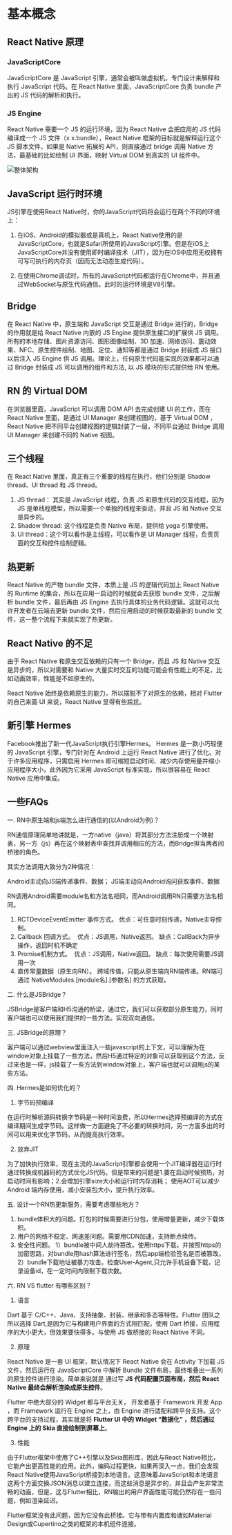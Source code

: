 # 基本概念

## React Native 原理

### JavaScriptCore
JavaScriptCore 是 JavaScript 引擎，通常会被叫做虚拟机，专门设计来解释和执行 JavaScript 代码。在 React Native 里面，JavaScriptCore 负责 bundle 产出的 JS 代码的解析和执行。

### JS Engine
React Native 需要一个 JS 的运行环境，因为 React Native 会把应用的 JS 代码编译成一个 JS 文件（x x.bundle），React Native 框架的目标就是解释运行这个 JS 脚本文件，如果是 Native 拓展的 API，则直接通过 bridge 调用 Native 方法，最基础的比如绘制 UI 界面，映射 Virtual DOM 到真实的 UI 组件中。

![整体架构](../../.vuepress/public/images/rn-framework.png)

## JavaScript 运行时环境
JS引擎在使用React Native时，你的JavaScript代码将会运行在两个不同的环境上：

1. 在iOS、Android的模拟器或是真机上，React Native使用的是JavaScriptCore，也就是Safari所使用的JavaScript引擎。但是在iOS上JavaScriptCore并没有使用即时编译技术（JIT），因为在iOS中应用无权拥有可写可执行的内存页（因而无法动态生成代码）。

2. 在使用Chrome调试时，所有的JavaScript代码都运行在Chrome中，并且通过WebSocket与原生代码通信。此时的运行环境是V8引擎。

## Bridge
在 React Native 中，原生端和 JavaScript 交互是通过 Bridge 进行的，Bridge 的作用就是给 React Native 内嵌的 JS Engine 提供原生接口的扩展供 JS 调用。所有的本地存储、图片资源访问、图形图像绘制、3D 加速、网络访问、震动效果、NFC、原生控件绘制、地图、定位、通知等都是通过 Bridge 封装成 JS 接口以后注入 JS Engine 供 JS 调用。理论上，任何原生代码能实现的效果都可以通过 Bridge 封装成 JS 可以调用的组件和方法, 以 JS 模块的形式提供给 RN 使用。

## RN 的 Virtual DOM
在浏览器里面，JavaScript 可以调用 DOM API 去完成创建 UI 的工作，而在 React Native 里面，是通过 UI Manager 来创建视图的，基于 Virtual DOM ，React Native 把不同平台创建视图的逻辑封装了一层，不同平台通过 Bridge 调用 UI Manager 来创建不同的 Native 视图。 

## 三个线程
在 React Native 里面，真正有三个重要的线程在执行，他们分别是 Shadow thread、UI thread 和 JS thread。
1. JS thread： 其实是 JavaScript 线程，负责 JS 和原生代码的交互线程，因为 JS 是单线程模型，所以需要一个单独的线程来驱动，并且 JS 和 Native 交互是异步的。
2. Shadow thread: 这个线程是负责 Native 布局，提供给 yoga 引擎使用。
3. UI thread：这个可以看作是主线程，可以看作是 UI Manager 线程，负责页面的交互和控件绘制逻辑。

## 热更新
React Native 的产物 bundle 文件，本质上是 JS 的逻辑代码加上 React Native 的 Runtime 的集合，所以在应用一启动的时候就会去获取 bundle 文件，之后解析 bundle 文件，最后再由 JS Engine 去执行具体的业务代码逻辑。这就可以允许开发者在云端去更新 bundle 文件，然后应用启动的时候获取最新的 bundle 文件，这一整个流程下来就实现了热更新。

## React Native 的不足
由于 React Native 和原生交互依赖的只有一个 Bridge，而且 JS 和 Native 交互是异步的，所以对需要和 Native 大量实时交互的功能可能会有性能上的不足，比如动画效率，性能是不如原生的。

React Native 始终是依赖原生的能力，所以摆脱不了对原生的依赖，相对 Flutter 的自己来画 UI 来说，React Native 显得有些尴尬。

## 新引擎 Hermes
Facebook推出了新一代JavaScript执行引擎Hermes。 Hermes 是一款小巧轻便的 JavaScript 引擎，专门针对在 Android 上运行 React Native 进行了优化。对于许多应用程序，只需启用 Hermes 即可缩短启动时间、减少内存使用量并缩小应用程序大小，此外因为它采用 JavaScript 标准实现，所以很容易在 React Native 应用中集成。

## 一些FAQs
一. RN中原生端和js端怎么进行通信的(以Android为例)？

RN通信原理简单地讲就是，一方native（java）将其部分方法注册成一个映射表，另一方（js）再在这个映射表中查找并调用相应的方法，而Bridge担当两者间桥接的角色。

其实方法调用大致分为2种情况：

Android主动向JS端传递事件、数据；
JS端主动向Android询问获取事件、数据

RN调用Android需要module名和方法名相同，而Android调用RN只需要方法名相同。
1. RCTDeviceEventEmitter 事件方式。
​ 优点：可任意时刻传递，Native主导控制。
2. Callback 回调方式。
​ 优点：JS调用，Native返回。
​ 缺点：CallBack为异步操作，返回时机不确定
3. Promise机制方式。
​ 优点：JS调用，Native返回。
​ 缺点：每次使用需要JS调用一次
4. 直传常量数据（原生向RN）。
​ 跨域传值，只能从原生端向RN端传递。RN端可通过 NativeModules.[module名].[参数名] 的方式获取。

二. 什么是JSBridge？

JSBridge是客户端和H5沟通的桥梁，通过它，我们可以获取部分原生能力，同时客户端也可以使用我们提供的一些方法。实现双向通信。

三. JSBridge的原理？

客户端可以通过webview里面注入一些javascript的上下文，可以理解为在window对象上挂载了一些方法，然后H5通过特定的对象可以获取到这个方法，反过来也是一样，js挂载了一些方法到window对象上，客户端也就可以调用js的某些方法。

四. Hermes是如何优化的？
1. 字节码预编译

在运行时解析源码转换字节码是一种时间浪费，所以Hermes选择预编译的方式在编译期间生成字节码。这样做一方面避免了不必要的转换时间，另一方面多出的时间可以用来优化字节码，从而提高执行效率。

2. 放弃JIT

为了加快执行效率，现在主流的JavaScript引擎都会使用一个JIT编译器在运行时通过转换成机器码的方式优化JS代码。但是带来的问题是1.要在启动时候预热，对启动时间有影响；2.会增加引擎size大小和运行时内存消耗；
使用AOT可以减少 Android 端内存使用，减小安装包大小，提升执行效率。

五. 设计一个RN热更新服务，需要考虑哪些地方？
1. bundle体积大的问题。打包的时候需要进行分包，使用增量更新，减少下载体积。
2. 用户的网络不稳定、网速差问题。需要用CDN加速，支持断点续传。
3. 安全性问题。
1）bundle被中间人劫持篡改。使用https下载，并按照https的加密思路，对bundle用hash算法进行签名，然后app端检验签名是否被篡改。
2）bundle下载地址被暴力攻击。检查User-Agent,只允许手机设备下载，记录设备id，在一定时间内限制下载次数。

六. RN VS flutter 有哪些区别？

1. 语言

Dart 基于 C/C++、Java、支持抽象、封装、继承和多态等特性。Flutter 团队之所以选择 Dart,是因为它与构建用户界面的方式相匹配，使用 Dart 桥接，应用程序的大小更大，但效果要快得多。与使用 JS 做桥接的 React Native 不同。

2. 原理

React Native 是一套 UI 框架，默认情况下 React Native 会在 Activity 下加载 JS 文件，然后运行在 JavaScriptCore 中解析 Bundle 文件布局，最终堆叠出一系列的原生控件进行渲染。简单来说就是 通过写 **JS 代码配置页面布局，然后 React Native 最终会解析渲染成原生控件**。

Flutter 中绝大部分的 Widget 都与平台无关， 开发者基于 Framework 开发 App ，而 Framework 运行在 Engine 之上，由 Engine 进行适配和跨平台支持。这个跨平台的支持过程，其实就是将 **Flutter UI 中的 Widget “数据化” ，然后通过 Engine 上的 Skia 直接绘制到屏幕上**。

3. 性能

由于Flutter框架中使用了C++引擎以及Skia图形库，因此与React Native相比，它能产出更高性能的应用。此外，编码过程更快，如果再深入一点，我们会发现React Native使用JavaScript桥接到本地语言。这意味着JavaScript和本地语言这两个方面交换JSON消息以建立连接，而这些消息是异步的，并且会产生非常流畅的动画，但是，这与Flutter相比，RN输出的用户界面性能可能仍然存在一些问题，例如渲染延迟。

Flutter框架没有此问题，因为它没有此桥接。它与带有内置库和诸如Material Design或Cupertino之类的框架的本机组件连接。
